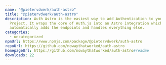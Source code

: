 ```yaml
---
name: "@pietervdwerk/auth-astro"
title: "@pietervdwerk/auth-astro"
description: Auth Astro is the easiest way to add Authentication to your Astro
  Project. It wraps the core of Auth.js into an Astro integration which
  automatically adds the endpoints and handles everything else.
categories:
  - uncategorized
npmUrl: https://www.npmjs.com/package/@pietervdwerk/auth-astro
repoUrl: https://github.com/nowaythatworked/auth-astro
homepageUrl: https://github.com/nowaythatworked/auth-astro#readme
downloads: 22
---
```

